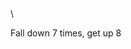 <!DOCTYPE html>
<html>
   <head>
      <title>Famous Quotes</title>
  </head>
      <body>\
        <p>Fall down 7 times, get up 8</p>
      </body>
  </html>
